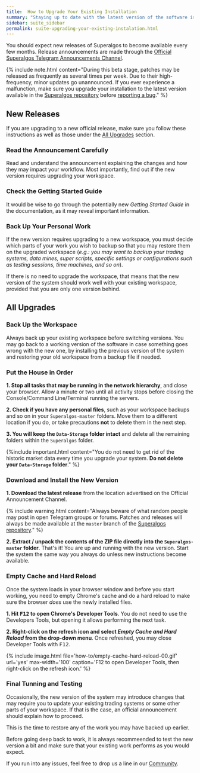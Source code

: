 ```yaml
---
title:  How to Upgrade Your Existing Installation
summary: "Staying up to date with the latest version of the software is highly recommended. Learn how to do it and what precautions to take."
sidebar: suite_sidebar
permalink: suite-upgrading-your-existing-instalation.html
---
```


You should expect new releases of Superalgos to become available every few months. Release announcements are made through the <a href="https://t.me/superalgos" rel="nofollow" rel="noopener" target="_blank">Official Superalgos Telegram Announcements Channel</a>.

{% include note.html content="During this beta stage, patches may be released as frequently as several times per week. Due to their high-frequency, minor updates go unannounced. If you ever experience a malfunction, make sure you upgrade your installation to the latest version available in the <a href='https://github.com/Superalgos/Superalgos/' rel='nofollow' rel='noopener' target='_blank'>Superalgos repository</a> before [reporting a bug](suite-how-to-report-a-bug.html)." %}

## New Releases

If you are upgrading to a new official release, make sure you follow these instructions as well as those under the [All Upgrades](#all-upgrades) section.

### Read the Announcement Carefully

Read and understand the announcement explaining the changes and how they may impact your workflow. Most importantly, find out if the new version requires upgrading your workspace. 

### Check the Getting Started Guide

It would be wise to go through the potentially new *Getting Started Guide* in the documentation, as it may reveal important information.

### Back Up Your Personal Work

If the new version requires upgrading to a new workspace, you must decide which parts of your work you wish to backup so that you may restore them on the upgraded workspace (*e.g.: you may want to backup your trading systems, data mines, super scripts, specific settings or configurations such as testing sessions, time machines, and so on*). 

If there is no need to upgrade the workspace, that means that the new version of the system should work well with your existing workspace, provided that you are only one version behind.

## All Upgrades

### Back Up the Workspace

Always back up your existing workspace before switching versions. You may go back to a working version of the software in case something goes wrong with the new one, by installing the previous version of the system and restoring your old workspace from a backup file if needed.

### Put the House in Order

**1. Stop all tasks that may be running in the network hierarchy**, and close your browser. Allow a minute or two until all activity stops before closing the Console/Command Line/Terminal running the servers.

**2. Check if you have any personal files**, such as your workspace backups and so on in your ```Superalgos-master``` folders. Move them to a different location if you do, or take precautions **not** to delete them in the next step.

**3. You will keep the ```Data-Storage``` folder intact** and delete all the remaining folders within the ```Superalgos``` folder. 

{%include important.html content="You do not need to get rid of the historic market data every time you upgrade your system. **Do not delete your ```Data-Storage``` folder**." %}

### Download and Install the New Version

**1. Download the latest release** from the location advertised on the Official Announcement Channel.

{% include warning.html content="Always beware of what random people may post in open Telegram groups or forums. Patches and releases will always be made available at the ```master``` branch of the <a href='https://github.com/Superalgos/Superalgos' rel='nofollow' rel='noopener' target='_blank'>Superalgos repository</a>." %}

**2. Extract / unpack the contents of the ZIP file directly into the ```Superalgos-master``` folder**. That's it! You are up and running with the new version. Start the system the same way you always do unless new instructions become available.

### Empty Cache and Hard Reload

Once the system loads in your browser window and before you start working, you need to empty Chrome's cache and do a hard reload to make sure the browser *does* use the newly installed files. 

**1. Hit <kbd>F12</kbd> to open Chrome's Developer Tools**. You do not need to use the Developers Tools, but opening it allows performing the next task.

**2. Right-click on the refresh icon and select *Empty Cache and Hard Reload* from the drop-down menu**. Once refreshed, you may close Developer Tools with <kbd>F12</kbd>.

{% include image.html file='how-to/empty-cache-hard-reload-00.gif' url='yes' max-width='100' caption='F12 to open Developer Tools, then right-click on the refresh icon.' %}

### Final Tunning and Testing

Occasionally, the new version of the system may introduce changes that may require you to update your existing trading systems or some other parts of your workspace. If that is the case, an official announcement should explain how to proceed.

This is the time to restore any of the work you may have backed up earlier.

Before going deep back to work, it is always recommeended to test the new version a bit and make sure that your existing work performs as you would expect.

If you run into any issues, feel free to drop us a line in our <a href="https://t.me/superalgoscommunity" rel="nofollow" rel="noopener" target="_blank">Community</a>.
